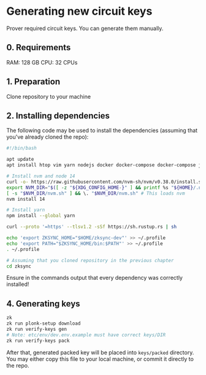 # Generating new circuit keys

Prover required circuit keys. You can generate them manually.

## 0. Requirements

RAM: 128 GB CPU: 32 CPUs

## 1. Preparation

Clone repository to your machine

## 2. Installing dependencies

The following code may be used to install the dependencies (assuming that you've already cloned the repo):

```bash
#!/bin/bash

apt update
apt install htop vim yarn nodejs docker docker-compose docker-compose jq postgresql-client-12 gcc libsqlite3-dev libpq-dev libmysqlclient-dev coreutils make openssl pkg-config axel -y

# Install nvm and node 14
curl -o- https://raw.githubusercontent.com/nvm-sh/nvm/v0.38.0/install.sh | bash
export NVM_DIR="$([ -z "${XDG_CONFIG_HOME-}" ] && printf %s "${HOME}/.nvm" || printf %s "${XDG_CONFIG_HOME}/nvm")"
[ -s "$NVM_DIR/nvm.sh" ] && \. "$NVM_DIR/nvm.sh" # This loads nvm
nvm install 14

# Install yarn
npm install --global yarn

curl --proto '=https' --tlsv1.2 -sSf https://sh.rustup.rs | sh

echo 'export ZKSYNC_HOME="$HOME/zksync-dev"' >> ~/.profile
echo 'export PATH="$ZKSYNC_HOME/bin:$PATH"' >> ~/.profile
. ~/.profile

# Assuming that you cloned repository in the previous chapter
cd zksync
```

Ensure in the commands output that every dependency was correctly installed!

## 4. Generating keys

```bash
zk
zk run plonk-setup download
zk run verify-keys gen
# Note: etc/env/dev.env.example must have correct keys/DIR
zk run verify-keys pack
```

After that, generated packed key will be placed into `keys/packed` directory. You may either copy this file to your
local machine, or commit it directly to the repo.
